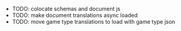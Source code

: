 - TODO: colocate schemas and document js
- TODO: make document translations async loaded
- TODO: move game type translations to load with game type json
